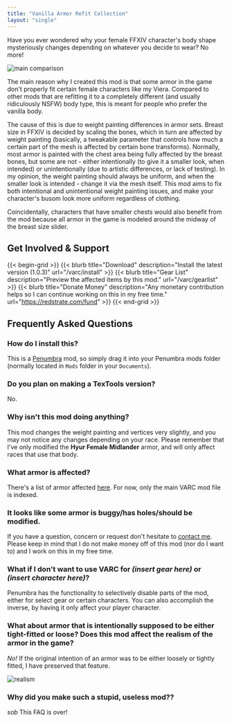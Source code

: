 ```yaml
---
title: "Vanilla Armor Refit Collection"
layout: "single"
---
```


Have you ever wondered why your female FFXIV character's body shape mysteriously changes depending on whatever you decide to wear? No more!

![main comparison](varc/main-comparison.png)

The main reason why I created this mod is that some armor in the game don't properly fit certain female characters like my Viera. Compared to other mods that are refitting it to a completely different (and usually ridiculously NSFW) body type, this is meant for people who prefer the vanilla body.

The cause of this is due to weight painting differences in armor sets. Breast size in FFXIV is decided by scaling the bones, which in turn are affected by weight painting (basically, a tweakable parameter that controls how much a certain part of the mesh is affected by certain bone transforms). Normally, most armor is painted with the chest area being fully affected by the breast bones, but some are not - either intentionally (to give it a smaller look, when intended) or unintentionally (due to artistic differences, or lack of testing). In my opinion, the weight painting should always be uniform, and when the smaller look is intended - change it via the mesh itself. This mod aims to fix both intentional and unintentional weight painting issues, and make your character's busom look more uniform regardless of clothing.

Coincidentally, characters that have smaller chests would also benefit from the mod because all armor in the game is modeled around the midway of the breast size slider.

## Get Involved & Support

{{< begin-grid >}}
{{< blurb title="Download" description="Install the latest version (1.0.3)" url="/varc/install" >}}
{{< blurb title="Gear List" description="Preview the affected items by this mod." url="/varc/gearlist" >}}
{{< blurb title="Donate Money" description="Any monetary contribution helps so I can continue working on this in my free time." url="https://redstrate.com/fund" >}}
{{< end-grid >}}

## Frequently Asked Questions

### How do I install this?

This is a [Penumbra](https://github.com/xivdev/Penumbra) mod, so simply drag it into your Penumbra mods folder (normally located in `Mods` folder in your `Documents`).

### Do you plan on making a TexTools version?

No.

### Why isn't this mod doing anything?

This mod changes the weight painting and vertices very slightly, and you may not notice any changes depending on your race. Please remember that I've only modified the **Hyur Female Midlander** armor, and will only affect races that use that body.

### What armor is affected?

There's a list of armor affected [here](/varc/gearlist). For now, only the main VARC mod file is indexed.

### It looks like some armor is buggy/has holes/should be modified.

If you have a question, concern or request don't hesitate to [contact me](https://redstrate.com/contact). Please keep in mind that I do not make money off of this mod (nor do I want to) and I work on this in my free time.

### What if I don't want to use VARC for _(insert gear here)_ or _(insert character here)_?

Penumbra has the functionality to selectively disable parts of the mod, either for select gear or certain characters. You can also accomplish the inverse, by having it only affect your player character.

### What about armor that is intentionally supposed to be either tight-fitted or loose? Does this mod affect the realism of the armor in the game?

_No!_ If the original intention of an armor was to be either loosely or tightly fitted, I have preserved that feature.

![realism](varc/realism-comparison.png)

### Why did you make such a stupid, useless mod??

*sob* This FAQ is over!
